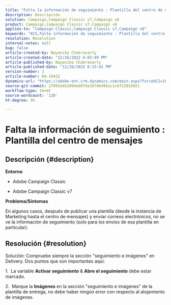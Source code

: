 ```yaml
---
title: "Falta la información de seguimiento : Plantilla del centro de mensajes"
description: Descripción
solution: Campaign,Campaign Classic v7,Campaign v8
product: Campaign,Campaign Classic v7,Campaign v8
applies-to: "Campaign Classic,Campaign Classic v7,Campaign v8"
keywords: "KCS,Falta información de seguimiento : Plantilla del centro de mensajes"
resolution: Resolution
internal-notes: null
bug: false
article-created-by: Nayanika Chakravarty
article-created-date: "12/26/2022 6:03:49 PM"
article-published-by: Nayanika Chakravarty
article-published-date: "12/26/2022 6:15:41 PM"
version-number: 2
article-number: KA-19432
dynamics-url: "https://adobe-ent.crm.dynamics.com/main.aspx?forceUCI=1&pagetype=entityrecord&etn=knowledgearticle&id=bfc5e9a0-4785-ed11-81ac-6045bd006b4b"
source-git-commit: 27d92e6b2894eb07da167db49b1c1c6f22016921
workflow-type: tm+mt
source-wordcount: '120'
ht-degree: 9%

---
```


# Falta la información de seguimiento : Plantilla del centro de mensajes

## Descripción {#description}


<b>Entorno</b>

- Adobe Campaign Classic

- Adobe Campaign Classic v7

<b>Problema/Síntomas</b>

En algunos casos, después de publicar una plantilla (desde la instancia de Marketing hasta el centro de mensajes) y enviar correos electrónicos, no se ve la información de seguimiento (solo para los envíos de esa plantilla en particular).


## Resolución {#resolution}


Solución: Compruebe siempre la sección &quot;seguimiento e imágenes&quot; en Delivery. Dos puntos que son importantes aquí:

1.  La variable <b>Activar seguimiento</b> &amp; <b>Abre el seguimiento</b> debe estar marcado.

2.  Marque la <b>Imágenes</b> en la sección &quot;seguimiento e imágenes&quot; de la plantilla de entrega, no debe haber ningún error con respecto al alojamiento de imágenes.
